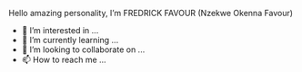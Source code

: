  Hello amazing personality, I’m FREDRICK FAVOUR (Nzekwe Okenna Favour)
- 👀 I’m interested in ...
- 🌱 I’m currently learning ...
- 💞️ I’m looking to collaborate on ...
- 📫 How to reach me ...

<!---
azeolibys/azeolibys is a ✨ special ✨ repository because its `README.md` (this file) appears on your GitHub profile.
You can click the Preview link to take a look at your changes.
--->
